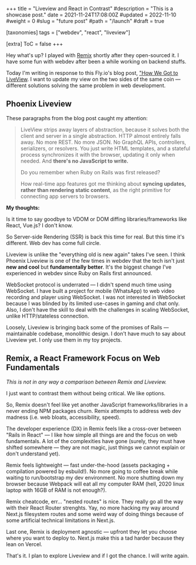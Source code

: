 +++
title = "Liveview and React in Contrast"
#description = "This is a showcase post."
date = 2021-11-24T17:08:00Z
#updated = 2022-11-10
#weight = 0
#slug = "future post"
#path = "/launch"
#draft = true

[taxonomies]
tags = ["webdev", "react", "liveview"]

[extra]
ToC = false
+++

Hey what's up? I played with [Remix](https://remix.run) shortly after they open-sourced it. I have some fun with webdev after been a while working on backend stuffs.

<!-- more -->

Today I'm writing in response to this Fly.io's blog post, ["How We Got to LiveView](https://fly.io/blog/how-we-got-to-liveview/).
I want to update my view on the two sides of the same coin — different solutions solving the same problem in web development.

## Phoenix Liveview

These paragraphs from the blog post caught my attention:

> LiveView strips away layers of abstraction, because it solves both the client and server in a single abstraction. HTTP almost entirely falls away. No more REST. No more JSON. No GraphQL APIs, controllers, serializers, or resolvers. You just write HTML templates, and a stateful process synchronizes it with the browser, updating it only when needed. And **there's no JavaScript to write.**
> 
> Do you remember when Ruby on Rails was first released?
> 
> How real-time app features got me thinking about **syncing updates, rather than rendering static content**, as the right primitive for connecting app servers to browsers.

**My thoughts:**

Is it time to say goodbye to VDOM or DOM diffing libraries/frameworks like React, Vue.js? I don't know.

So Server-side Rendering (SSR) is back this time for real. But this time it's different. Web dev has come full circle. 

Liveview is unlike the "everything old is new again" takes I've seen. I think Phoenix Liveview is one of the few times in webdev that the tech isn't just **new and cool** but **fundamentally better**. It's the biggest change I've experienced in webdev since Ruby on Rails first announced.

WebSocket protocol is underrated — I didn't spend much time using WebSocket. I have built a project for mobile (WhatsApp) to web video recording and player using WebSocket. I was not interested in WebSocket because I was blinded by its limited use-cases in gaming and chat only. Also, I don't have the skill to deal with the challenges in scaling WebSocket, unlike HTTP/stateless connection.

Loosely, Liveview is bringing back some of the promises of Rails — maintainable codebase, monolithic design.
I don't have much to say about Liveview yet. I only use them in my toy projects.

## Remix, a React Framework Focus on Web Fundamentals

_This is not in any way a comparison between Remix and Liveview._

I just want to contrast them without being critical. We like options.

So, Remix doesn't feel like yet another JavaScript frameworks/libraries in a never ending NPM packages churn.
Remix attempts to address web dev madness (i.e. web bloats, accessibility, speed).

The developer experience (DX) in Remix feels like a cross-over between "Rails in React" — I like how simple all things are and the focus on web fundamentals. A lot of the complexities have gone (surely, they must have shifted somewhere — they are not magic, just things we cannot explain or don't understand yet).

Remix feels lightweight — fast under-the-hood (assets packaging + compilation powered by esbuild!). No more going to coffee break while waiting to run/bootstrap my dev environment. No more shutting down my browser because Webpack will eat all my computer RAM (hell, 2020 linux laptop with 16GB of RAM is not enough?).

Remix cheatcode, err... "nested routes" is nice. They really go all the way with their React Router strenghts. Yay, no more hacking my way around Next.js filesystem routes and some weird way of doing things because of some artificial technical limitations in Next.js.

Last one, Remix is deployment agnostic — upfront they let you choose where you want to deploy to. Next.js make this a tad harder because they lean on Vercel.

That's it. I plan to explore Liveview and if I got the chance. I will write again.
